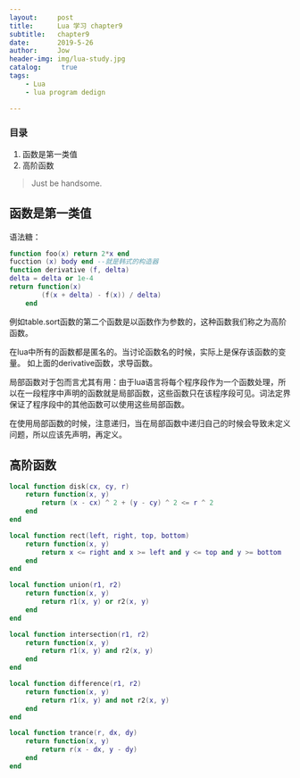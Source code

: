 ```yaml
---
layout:     post
title:      Lua 学习 chapter9
subtitle:   chapter9
date:       2019-5-26
author:     Jow
header-img: img/lua-study.jpg
catalog: 	 true 
tags:
    - Lua
    - lua program dedign

---
```


### 目录
1. 函数是第一类值
2. 高阶函数


> Just be handsome.

## 函数是第一类值
语法糖：
```lua
function foo(x) return 2*x end
fucction (x) body end --就是韩式的构造器
function derivative (f, delta)
delta = delta or 1e-4
return function(x)
		(f(x + delta) - f(x)) / delta)
	end
```
例如table.sort函数的第二个函数是以函数作为参数的，这种函数我们称之为高阶函数。


在lua中所有的函数都是匿名的。当讨论函数名的时候，实际上是保存该函数的变量。
如上面的derivative函数，求导函数。

局部函数对于包而言尤其有用：由于lua语言将每个程序段作为一个函数处理，所以在一段程序中声明的函数就是局部函数，这些函数只在该程序段可见。词法定界保证了程序段中的其他函数可以使用这些局部函数。

在使用局部函数的时候，注意递归，当在局部函数中递归自己的时候会导致未定义问题，所以应该先声明，再定义。

## 高阶函数

```lua
local function disk(cx, cy, r)
    return function(x, y)
        return (x - cx) ^ 2 + (y - cy) ^ 2 <= r ^ 2
    end
end

local function rect(left, right, top, bottom)
    return function(x, y)
        return x <= right and x >= left and y <= top and y >= bottom
    end
end

local function union(r1, r2)
    return function(x, y)
        return r1(x, y) or r2(x, y)
    end
end

local function intersection(r1, r2)
    return function(x, y)
        return r1(x, y) and r2(x, y)
    end
end

local function difference(r1, r2)
    return function(x, y)
        return r1(x, y) and not r2(x, y)
    end
end

local function trance(r, dx, dy)
    return function(x, y)
        return r(x - dx, y - dy)
    end
end
```
